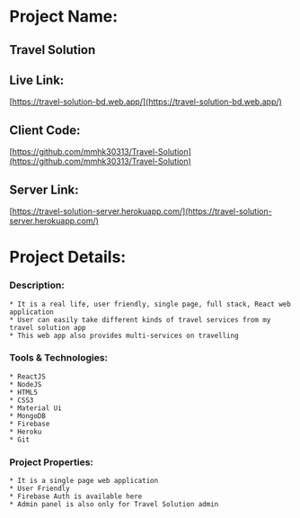 # Project Name:

  ## Travel Solution

## Live Link:

 [https://travel-solution-bd.web.app/](https://travel-solution-bd.web.app/)
 
## Client Code:

  [https://github.com/mmhk30313/Travel-Solution](https://github.com/mmhk30313/Travel-Solution)

## Server Link:

 [https://travel-solution-server.herokuapp.com/](https://travel-solution-server.herokuapp.com/)

# Project Details:

 ### Description:
    
    * It is a real life, user friendly, single page, full stack, React web application
    * User can easily take different kinds of travel services from my travel solution app
    * This web app also provides multi-services on travelling
 
 ### Tools & Technologies:
    
    * ReactJS
    * NodeJS
    * HTML5
    * CSS3
    * Material Ui
    * MongoDB
    * Firebase
    * Heroku
    * Git
 ### Project Properties:
    
    * It is a single page web application
    * User Friendly
    * Firebase Auth is available here
    * Admin panel is also only for Travel Solution admin 
